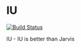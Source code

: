 # IU

[![Build Status](https://travis-ci.org/C-One/IU.svg?branch=master)](https://travis-ci.org/C-One/IU)

IU - IU is better than Jarvis
